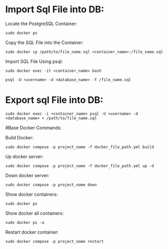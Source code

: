 # Import Sql File into DB:

Locate the PostgreSQL Container:
```
sudo docker ps
```

Copy the SQL File into the Container:
```
sudo docker cp /path/to/file_name.sql <container_name>:/file_name.sql
```

Import SQL File Using psql:
```
sudo docker exec -it <container_name> bash
```
```
psql -U <username> -d <database_name> -f /file_name.sql
```


# Export sql File into DB:
```
sudo docker exec -i <container_name> psql -U <username> -d <database_name> < /path/to/file_name.sql
```


#Base Docker Commands:

Build Docker:
```
sudo docker compose -p project_name -f docker_file_path.yml build
```

Up docker server:
```
sudo docker compose -p project_name -f docker_file_path.yml up -d
```

Down docker server:
```
sudo docker compose -p project_name down
```

Show docker containers:
```
sudo docker ps
```

Show docker all containers:
```
sudo docker ps -a
```

Restart docker container:
```
sudo docker compose -p project_name restart
```





